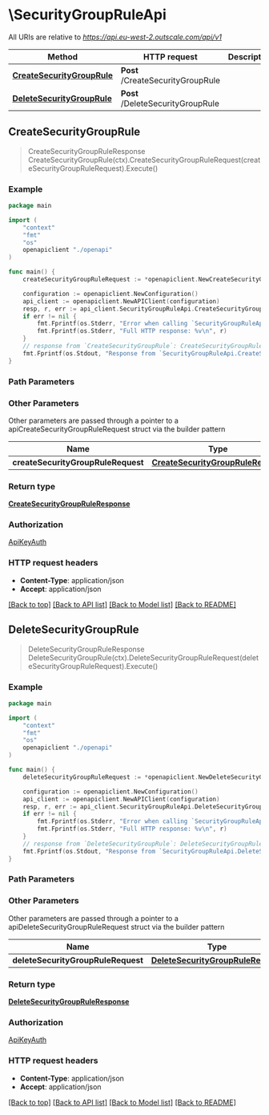 # \SecurityGroupRuleApi

All URIs are relative to *https://api.eu-west-2.outscale.com/api/v1*

Method | HTTP request | Description
------------- | ------------- | -------------
[**CreateSecurityGroupRule**](SecurityGroupRuleApi.md#CreateSecurityGroupRule) | **Post** /CreateSecurityGroupRule | 
[**DeleteSecurityGroupRule**](SecurityGroupRuleApi.md#DeleteSecurityGroupRule) | **Post** /DeleteSecurityGroupRule | 



## CreateSecurityGroupRule

> CreateSecurityGroupRuleResponse CreateSecurityGroupRule(ctx).CreateSecurityGroupRuleRequest(createSecurityGroupRuleRequest).Execute()



### Example

```go
package main

import (
    "context"
    "fmt"
    "os"
    openapiclient "./openapi"
)

func main() {
    createSecurityGroupRuleRequest := *openapiclient.NewCreateSecurityGroupRuleRequest("Flow_example", "SecurityGroupId_example") // CreateSecurityGroupRuleRequest |  (optional)

    configuration := openapiclient.NewConfiguration()
    api_client := openapiclient.NewAPIClient(configuration)
    resp, r, err := api_client.SecurityGroupRuleApi.CreateSecurityGroupRule(context.Background()).CreateSecurityGroupRuleRequest(createSecurityGroupRuleRequest).Execute()
    if err != nil {
        fmt.Fprintf(os.Stderr, "Error when calling `SecurityGroupRuleApi.CreateSecurityGroupRule``: %v\n", err)
        fmt.Fprintf(os.Stderr, "Full HTTP response: %v\n", r)
    }
    // response from `CreateSecurityGroupRule`: CreateSecurityGroupRuleResponse
    fmt.Fprintf(os.Stdout, "Response from `SecurityGroupRuleApi.CreateSecurityGroupRule`: %v\n", resp)
}
```

### Path Parameters



### Other Parameters

Other parameters are passed through a pointer to a apiCreateSecurityGroupRuleRequest struct via the builder pattern


Name | Type | Description  | Notes
------------- | ------------- | ------------- | -------------
 **createSecurityGroupRuleRequest** | [**CreateSecurityGroupRuleRequest**](CreateSecurityGroupRuleRequest.md) |  | 

### Return type

[**CreateSecurityGroupRuleResponse**](CreateSecurityGroupRuleResponse.md)

### Authorization

[ApiKeyAuth](../README.md#ApiKeyAuth)

### HTTP request headers

- **Content-Type**: application/json
- **Accept**: application/json

[[Back to top]](#) [[Back to API list]](../README.md#documentation-for-api-endpoints)
[[Back to Model list]](../README.md#documentation-for-models)
[[Back to README]](../README.md)


## DeleteSecurityGroupRule

> DeleteSecurityGroupRuleResponse DeleteSecurityGroupRule(ctx).DeleteSecurityGroupRuleRequest(deleteSecurityGroupRuleRequest).Execute()



### Example

```go
package main

import (
    "context"
    "fmt"
    "os"
    openapiclient "./openapi"
)

func main() {
    deleteSecurityGroupRuleRequest := *openapiclient.NewDeleteSecurityGroupRuleRequest("Flow_example", "SecurityGroupId_example") // DeleteSecurityGroupRuleRequest |  (optional)

    configuration := openapiclient.NewConfiguration()
    api_client := openapiclient.NewAPIClient(configuration)
    resp, r, err := api_client.SecurityGroupRuleApi.DeleteSecurityGroupRule(context.Background()).DeleteSecurityGroupRuleRequest(deleteSecurityGroupRuleRequest).Execute()
    if err != nil {
        fmt.Fprintf(os.Stderr, "Error when calling `SecurityGroupRuleApi.DeleteSecurityGroupRule``: %v\n", err)
        fmt.Fprintf(os.Stderr, "Full HTTP response: %v\n", r)
    }
    // response from `DeleteSecurityGroupRule`: DeleteSecurityGroupRuleResponse
    fmt.Fprintf(os.Stdout, "Response from `SecurityGroupRuleApi.DeleteSecurityGroupRule`: %v\n", resp)
}
```

### Path Parameters



### Other Parameters

Other parameters are passed through a pointer to a apiDeleteSecurityGroupRuleRequest struct via the builder pattern


Name | Type | Description  | Notes
------------- | ------------- | ------------- | -------------
 **deleteSecurityGroupRuleRequest** | [**DeleteSecurityGroupRuleRequest**](DeleteSecurityGroupRuleRequest.md) |  | 

### Return type

[**DeleteSecurityGroupRuleResponse**](DeleteSecurityGroupRuleResponse.md)

### Authorization

[ApiKeyAuth](../README.md#ApiKeyAuth)

### HTTP request headers

- **Content-Type**: application/json
- **Accept**: application/json

[[Back to top]](#) [[Back to API list]](../README.md#documentation-for-api-endpoints)
[[Back to Model list]](../README.md#documentation-for-models)
[[Back to README]](../README.md)


